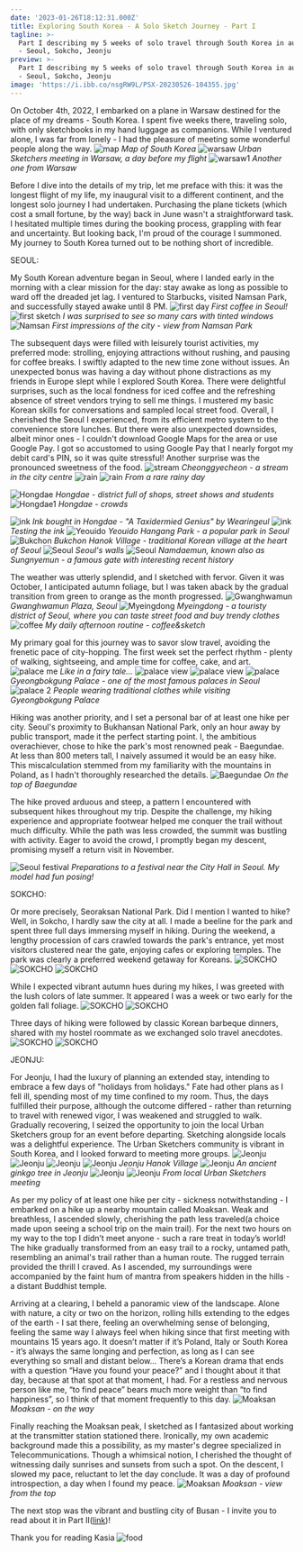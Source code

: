 ```yaml
---
date: '2023-01-26T18:12:31.000Z'
title: Exploring South Korea - A Solo Sketch Journey - Part I
tagline: >-
  Part I describing my 5 weeks of solo travel through South Korea in autumn 2023
  - Seoul, Sokcho, Jeonju
preview: >-
  Part I describing my 5 weeks of solo travel through South Korea in autumn 2023
  - Seoul, Sokcho, Jeonju
image: 'https://i.ibb.co/nsgRW9L/PSX-20230526-104355.jpg'
---
```

On October 4th, 2022, I embarked on a plane in Warsaw destined for the place of my dreams - South Korea. I spent five weeks there, traveling solo, with only sketchbooks in my hand luggage as companions. While I ventured alone, I was far from lonely - I had the pleasure of meeting some wonderful people along the way.
![map](https://i.ibb.co/r5jqC62/South-Korea-Map-1.jpg "map")
*Map of South Korea*
![warsaw](https://i.ibb.co/181snrB/PSX-20230131-142051.jpg "warsaw")
*Urban Sketchers meeting in Warsaw, a day before my flight*
![warsaw1](https://i.ibb.co/pZrKKrY/PXL-20221002-192003889.jpg "warsaw1")
*Another one from Warsaw*

Before I dive into the details of my trip, let me preface with this: it was the longest flight of my life, my inaugural visit to a different continent, and the longest solo journey I had undertaken. Purchasing the plane tickets (which cost a small fortune, by the way) back in June wasn't a straightforward task. I hesitated multiple times during the booking process, grappling with fear and uncertainty. But looking back, I'm proud of the courage I summoned. My journey to South Korea turned out to be nothing short of incredible.

SEOUL:

My South Korean adventure began in Seoul, where I landed early in the morning with a clear mission for the day: stay awake as long as possible to ward off the dreaded jet lag. I ventured to Starbucks, visited Namsan Park, and successfully stayed awake until 8 PM.
![first day](https://i.ibb.co/DWMmrSB/PXL-20221005-023446656-MP.jpg "first day")
*First coffee in Seoul!*
![first sketch](https://i.ibb.co/NrChchD/PXL-20221005-030500189.jpg "first sketch")
*I was surprised to see so many cars with tinted windows*
![Namsan](https://i.ibb.co/P1c7Fs4/PSX-20230202-201240.jpg "Namsan")
*First impressions of the city - view from Namsan Park*

The subsequent days were filled with leisurely tourist activities, my preferred mode: strolling, enjoying attractions without rushing, and pausing for coffee breaks. I swiftly adapted to the new time zone without issues. An unexpected bonus was having a day without phone distractions as my friends in Europe slept while I explored South Korea. There were delightful surprises, such as the local fondness for iced coffee and the refreshing absence of street vendors trying to sell me things. I mustered my basic Korean skills for conversations and sampled local street food. Overall, I cherished the Seoul I experienced, from its efficient metro system to the convenience store lunches. But there were also unexpected downsides, albeit minor ones - I couldn't download Google Maps for the area or use Google Pay. I got so accustomed to using Google Pay that I nearly forgot my debit card's PIN, so it was quite stressful! Another surprise was the pronounced sweetness of the food.
![stream](https://i.ibb.co/Yfq5PHb/PSX-20230203-203354.jpg "stream")
*Cheonggyecheon - a stream in the city centre*
![rain](https://i.ibb.co/mDnWgvH/PSX-20230216-181154.jpg "rain")
![rain](https://i.ibb.co/7GZqTbj/PSX-20230216-181218.jpg "rain")
*From a rare rainy day*

![Hongdae](https://i.ibb.co/d0zgZBB/PSX-20230215-200315.jpg "Hongdae")
*Hongdae - district full of shops, street shows and students*
![Hongdae1](https://i.ibb.co/Hn5CBwp/PSX-20230215-200238.jpg "Hongdae1")
*Hongdae - crowds*

![ink](https://i.ibb.co/QXfkXP3/PSX-20230215-200347.jpg "ink")
*Ink bought in Hongdae - "A Taxidermied Genius" by Wearingeul*
![ink](https://i.ibb.co/KyS5J7y/PSX-20230305-192658.jpg "ink")
*Testing the ink*
![Yeouido](https://i.ibb.co/7zjVGrb/PSX-20230305-192755.jpg "Yeouido")
*Yeouido Hangang Park - a popular park in Seoul*
![Bukchon](https://i.ibb.co/3dqNHrd/PSX-20230216-181117.jpg "Bukchon")
*Bukchon Hanok Village - traditional Korean village at the heart of Seoul*
![Seoul](https://i.ibb.co/W6tk2KH/PSX-20230311-142700.jpg "Seoul")
*Seoul's walls*
![Seoul](https://i.ibb.co/0hY0t4d/PSX-20230308-203130.jpg "Seoul")
*Namdaemun, known also as Sungnyemun - a famous gate with interesting recent history*

The weather was utterly splendid, and I sketched with fervor. Given it was October, I anticipated autumn foliage, but I was taken aback by the gradual transition from green to orange as the month progressed.
![Gwanghwamun](https://i.ibb.co/tcwzwHB/PSX-20230311-142744.jpg "Gwanghwamun")
*Gwanghwamun Plaza, Seoul*
![Myeingdong](https://i.ibb.co/XysZjmJ/PSX-20230219-195318.jpg "Myeingdong")
*Myeingdong - a touristy district of Seoul, where you can taste street food and buy trendy clothes*
![coffee](https://i.ibb.co/6m8kpCn/PXL-20221010-052924034.jpg "coffee")
*My daily afternoon routine - coffee&sketch*

My primary goal for this journey was to savor slow travel, avoiding the frenetic pace of city-hopping. The first week set the perfect rhythm - plenty of walking, sightseeing, and ample time for coffee, cake, and art.
![palace me](https://i.ibb.co/L0qHvz2/IMG-20221006-172528-906.jpg "palace me")
*Like in a fairy tale...*
![palace view](https://i.ibb.co/xqt32GF/PXL-20221006-052823223.jpg "palace view")
![palace view](https://i.ibb.co/Fz8z5L1/PSX-20230207-231505.jpg "palace view")
![palace](https://i.ibb.co/4sbXL7x/PSX-20230207-231605.jpg "palace")
*Gyeongbokgung Palace - one of the most famous palaces in Seoul*
![palace 2](https://i.ibb.co/QNtYzBD/PSX-20230207-231439.jpg "palace 2")
*People wearing traditional clothes while visiting Gyeongbokgung Palace*

Hiking was another priority, and I set a personal bar of at least one hike per city. Seoul's proximity to Bukhansan National Park, only an hour away by public transport, made it the perfect starting point. I, the ambitious overachiever, chose to hike the park's most renowned peak - Baegundae. At less than 800 meters tall, I naively assumed it would be an easy hike. This miscalculation stemmed from my familiarity with the mountains in Poland, as I hadn't thoroughly researched the details.
![Baegundae](https://i.ibb.co/C8GkTns/PSX-20230210-232412.jpg "Baegundae")
*On the top of Baegundae*

The hike proved arduous and steep, a pattern I encountered with subsequent hikes throughout my trip. Despite the challenge, my hiking experience and appropriate footwear helped me conquer the trail without much difficulty. While the path was less crowded, the summit was bustling with activity. Eager to avoid the crowd, I promptly began my descent, promising myself a return visit in November.

![Seoul festival](https://i.ibb.co/Zz49xSQ/PSX-20221016-215030.jpg "Seoul festival")
*Preparations to a festival near the City Hall in Seoul. My model had fun posing!*

SOKCHO:

Or more precisely, Seoraksan National Park. Did I mention I wanted to hike? Well, in Sokcho, I hardly saw the city at all. I made a beeline for the park and spent three full days immersing myself in hiking. During the weekend, a lengthy procession of cars crawled towards the park's entrance, yet most visitors clustered near the gate, enjoying cafes or exploring temples. The park was clearly a preferred weekend getaway for Koreans.
![SOKCHO](https://i.ibb.co/dJbgjwf/PXL-20221014-055711150.jpg "SOKCHO")
![SOKCHO](https://i.ibb.co/Xy6pZ6V/PXL-20221014-034831729.jpg "SOKCHO")
![SOKCHO](https://i.ibb.co/NT8sQFq/PSX-20230301-163702.jpg "SOKCHO")

While I expected vibrant autumn hues during my hikes, I was greeted with the lush colors of late summer. It appeared I was a week or two early for the golden fall foliage.
![SOKCHO](https://i.ibb.co/8dntjzQ/PSX-20230227-192501.jpg "SOKCHO")
![SOKCHO](https://i.ibb.co/vHWWhrv/PSX-20230224-124855-1.jpg "SOKCHO")

Three days of hiking were followed by classic Korean barbeque dinners, shared with my hostel roommate as we exchanged solo travel anecdotes.
![SOKCHO](https://i.ibb.co/GPpfZ9w/PSX-20230220-180649-1.jpg "SOKCHO")
![SOKCHO](https://i.ibb.co/pPJMDkn/PSX-20230222-104209.jpg "SOKCHO")

JEONJU:

For Jeonju, I had the luxury of planning an extended stay, intending to embrace a few days of "holidays from holidays." Fate had other plans as I fell ill, spending most of my time confined to my room. Thus, the days fulfilled their purpose, although the outcome differed - rather than returning to travel with renewed vigor, I was weakened and struggled to walk. Gradually recovering, I seized the opportunity to join the local Urban Sketchers group for an event before departing. Sketching alongside locals was a delightful experience. The Urban Sketchers community is vibrant in South Korea, and I looked forward to meeting more groups.
![Jeonju](https://i.ibb.co/GRYk5n7/PSX-20230311-142446.jpg "Jeonju")
![Jeonju](https://i.ibb.co/q7yXsSv/PSX-20230311-142555.jpg "Jeonju")
![Jeonju](https://i.ibb.co/m9bWCC3/PSX-20230313-132517.jpg "Jeonju")
![Jeonju](https://i.ibb.co/bK8db5D/PSX-20230313-132651.jpg "Jeonju")
*Jeonju Hanok Village*
![Jeonju](https://i.ibb.co/KVR9wYX/PSX-20230313-132545.jpg "Jeonju")
*An ancient ginkgo tree in Jeonju*
![Jeonju](https://i.ibb.co/B4P4VHT/PSX-20230309-232628.jpg "Jeonju")
![Jeonju](https://i.ibb.co/T87pNCs/PSX-20230309-232555.jpg "Jeonju")
*From local Urban Sketchers meeting*

As per my policy of at least one hike per city - sickness notwithstanding - I embarked on a hike up a nearby mountain called Moaksan. Weak and breathless, I ascended slowly, cherishing the path less traveled(a choice made upon seeing a school trip on the main trail).  For the next two hours on my way to the top I didn’t meet anyone - such a rare treat in today’s world! The hike gradually transformed from an easy trail to a rocky, untamed path, resembling an animal's trail rather than a human route. The rugged terrain provided the thrill I craved. As I ascended, my surroundings were accompanied by the faint hum of mantra from speakers hidden in the hills - a distant Buddhist temple.

Arriving at a clearing, I beheld a panoramic view of the landscape. Alone with nature, a city or two on the horizon, rolling hills extending to the edges of the earth - I sat there, feeling an overwhelming sense of belonging, feeling the same way I always feel when hiking since that first meeting with mountains 15 years ago. It doesn’t matter if it’s Poland, Italy or South Korea - it’s always the same longing and perfection, as long as I can see everything so small and distant below… There’s a Korean drama that ends with a question “Have you found your peace?” and I thought about it that day, because at that spot at that moment, I had. For a restless and nervous person like me, “to find peace” bears much more weight than “to find happiness”, so I think of that moment frequently to this day. 
![Moaksan](https://i.ibb.co/zhDqd3v/PSX-20230315-102255.jpg "Moaksan")
*Moaksan - on the way*

Finally reaching the Moaksan peak, I sketched as I fantasized about working at the transmitter station stationed there. Ironically, my own academic background made this a possibility, as my master's degree specialized in Telecommunications. Though a whimsical notion, I cherished the thought of witnessing daily sunrises and sunsets from such a spot. On the descent, I slowed my pace, reluctant to let the day conclude. It was a day of profound introspection, a day when I found my peace.
![Moaksan](https://i.ibb.co/rfXVpr0/PSX-20230315-102447.jpg "Moaksan")
*Moaksan - view from the top*

The next stop was the vibrant and bustling city of Busan - I invite you to read about it in Part II([link](https://www.adventurerartist.com/blog/f4ae2ee6-b8f7-4a77-9c57-1a8d8cd7a1b3))!

Thank you for reading
Kasia
![food](https://i.ibb.co/bdvK3WN/IMG-20221007-WA0014.jpg "food")

